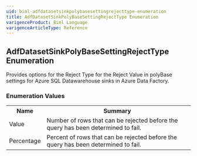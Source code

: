 ```yaml
---
uid: biml-adfdatasetsinkpolybasesettingrejecttype-enumeration
title: AdfDatasetSinkPolyBaseSettingRejectType Enumeration
varigenceProduct: Biml Language
varigenceArticleType: Reference
---
```


## AdfDatasetSinkPolyBaseSettingRejectType Enumeration<div class="LanguageSummary"><div class ="SummaryItem">Provides options for the Reject Type for the Reject Value in polyBase settings for Azure SQL Datawarehouse sinks in Azure Data Factory.</div></div><div class="EnumValueGroup">### Enumeration Values<table id="EnumValue" class="MemberList"><tbody><tr><th class="MemberNameColumnHeader">Name</th><th class="MemberSummaryColumnHeader">Summary</th></tr><tr class="cd0"><td class="MemberName">Value</td><td class="MemberSummary"><div class ="SummaryItem">Number of rows that can be rejected before the query has been determined to fail.</div></td></tr><tr class="cd1"><td class="MemberName">Percentage</td><td class="MemberSummary"><div class ="SummaryItem">Percent of rows that can be rejected before the query has been determined to fail.</div></td></tr></tbody></table></div>